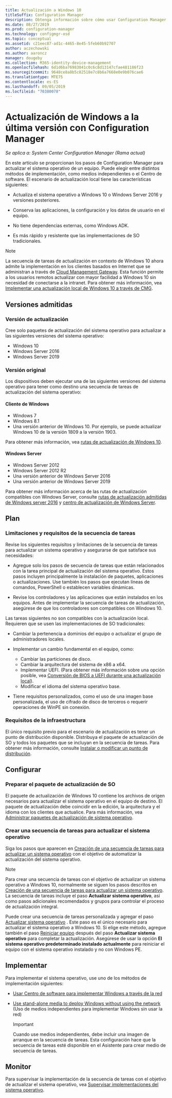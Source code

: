 ```yaml
---
title: Actualización a Windows 10
titleSuffix: Configuration Manager
description: Obtenga información sobre cómo usar Configuration Manager para actualizar un sistema operativo de Windows 7 o una versión posterior a Windows 10.
ms.date: 08/27/2019
ms.prod: configuration-manager
ms.technology: configmgr-osd
ms.topic: conceptual
ms.assetid: c21eec87-ad1c-4465-8e45-5feb60b92707
author: aczechowski
ms.author: aaroncz
manager: dougeby
ms.collection: M365-identity-device-management
ms.openlocfilehash: 6d1d6ba76983041c0c6c8d13147cfae481186f23
ms.sourcegitcommit: 9648ce8a8b5c82518e7c8b6a7668e0e9b076cae6
ms.translationtype: MTE75
ms.contentlocale: es-ES
ms.lasthandoff: 09/05/2019
ms.locfileid: "70380078"
---
```

# <a name="upgrade-windows-to-the-latest-version-with-configuration-manager"></a>Actualización de Windows a la última versión con Configuration Manager

*Se aplica a: System Center Configuration Manager (Rama actual)*

En este artículo se proporcionan los pasos de Configuration Manager para actualizar el sistema operativo de un equipo. Puede elegir entre distintos métodos de implementación, como medios independientes o el Centro de software. El escenario de actualización local tiene las características siguientes:  

- Actualiza el sistema operativo a Windows 10 o Windows Server 2016 y versiones posteriores.

- Conserva las aplicaciones, la configuración y los datos de usuario en el equipo.

- No tiene dependencias externas, como Windows ADK.

- Es más rápido y resistente que las implementaciones de SO tradicionales.

> [!Note]  
> La secuencia de tareas de actualización en contexto de Windows 10 ahora admite la implementación en los clientes basados en Internet que se administran a través de [Cloud Management Gateway](/sccm/core/clients/manage/plan-cloud-management-gateway). Esta función permite a los usuarios remotos actualizar con mayor facilidad a Windows 10 sin necesidad de conectarse a la intranet. Para obtener más información, vea [Implementar una actualización local de Windows 10 a través de CMG](/sccm/osd/deploy-use/deploy-a-task-sequence#deploy-windows-10-in-place-upgrade-via-cmg). <!-- 1357149 -->


## <a name="supported-versions"></a>Versiones admitidas

### <a name="upgrade-version"></a>Versión de actualización

Cree solo paquetes de actualización del sistema operativo para actualizar a las siguientes versiones del sistema operativo:

- Windows 10
- Windows Server 2016
- Windows Server 2019

### <a name="original-version"></a>Versión original

Los dispositivos deben ejecutar una de las siguientes versiones del sistema operativo para tener como destino una secuencia de tareas de actualización del sistema operativo:

#### <a name="windows-client"></a>Cliente de Windows

- Windows 7
- Windows 8.1
- Una versión anterior de Windows 10. Por ejemplo, se puede actualizar Windows 10 de la versión 1809 a la versión 1903.  

Para obtener más información, vea [rutas de actualización de Windows 10](https://docs.microsoft.com/windows/deployment/upgrade/windows-10-upgrade-paths).

#### <a name="windows-server"></a>Windows Server

- Windows Server 2012
- Windows Server 2012 R2
- Una versión anterior de Windows Server 2016
- Una versión anterior de Windows Server 2019

Para obtener más información acerca de las rutas de actualización compatibles con Windows Server, consulte [rutas de actualización admitidas de Windows server 2016](https://docs.microsoft.com/windows-server/get-started/supported-upgrade-paths#upgrading-previous-retail-versions-of-windows-server-to-windows-server-2016) y [centro de actualización de Windows Server](https://aka.ms/upgradecenter).


## <a name="BKMK_Plan"></a> Plan  

### <a name="task-sequence-requirements-and-limitations"></a>Limitaciones y requisitos de la secuencia de tareas

Revise los siguientes requisitos y limitaciones de la secuencia de tareas para actualizar un sistema operativo y asegurarse de que satisface sus necesidades:  

- Agregue solo los pasos de secuencia de tareas que están relacionados con la tarea principal de actualización del sistema operativo. Estos pasos incluyen principalmente la instalación de paquetes, aplicaciones o actualizaciones. Use también los pasos que ejecutan líneas de comandos, PowerShell o establecen variables dinámicas.  

- Revise los controladores y las aplicaciones que están instalados en los equipos. Antes de implementar la secuencia de tareas de actualización, asegúrese de que los controladores son compatibles con Windows 10.  

Las tareas siguientes no son compatibles con la actualización local. Requieren que se usen las implementaciones de SO tradicionales:  

- Cambiar la pertenencia a dominios del equipo o actualizar el grupo de administradores locales.  

- Implementar un cambio fundamental en el equipo, como:

  - Cambiar las particiones de disco.
  - Cambiar la arquitectura del sistema de x86 a x64.
  - Implementar UEFI. (Para obtener más información sobre una opción posible, vea [Conversión de BIOS a UEFI durante una actualización local](/sccm/osd/deploy-use/task-sequence-steps-to-manage-bios-to-uefi-conversion#convert-from-bios-to-uefi-during-an-in-place-upgrade)).
  - Modificar el idioma del sistema operativo base.  

- Tiene requisitos personalizados, como el uso de una imagen base personalizada, el uso de cifrado de disco de terceros o requerir operaciones de WinPE sin conexión.  

### <a name="infrastructure-requirements"></a>Requisitos de la infraestructura  

El único requisito previo para el escenario de actualización es tener un punto de distribución disponible. Distribuya el paquete de actualización de SO y todos los paquetes que se incluyan en la secuencia de tareas. Para obtener más información, consulte [Instalar o modificar un punto de distribución](/sccm/core/servers/deploy/configure/install-and-configure-distribution-points).


## <a name="BKMK_Configure"></a> Configurar  

### <a name="prepare-the-os-upgrade-package"></a>Preparar el paquete de actualización de SO  

El paquete de actualización de Windows 10 contiene los archivos de origen necesarios para actualizar el sistema operativo en el equipo de destino. El paquete de actualización debe coincidir en la edición, la arquitectura y el idioma con los clientes que actualice. Para más información, vea [Administrar paquetes de actualización de sistema operativo](/sccm/osd/get-started/manage-operating-system-upgrade-packages).  

### <a name="create-a-task-sequence-to-upgrade-the-os"></a>Crear una secuencia de tareas para actualizar el sistema operativo  

Siga los pasos que aparecen en [Creación de una secuencia de tareas para actualizar un sistema operativo](/sccm/osd/deploy-use/create-a-task-sequence-to-upgrade-an-operating-system) con el objetivo de automatizar la actualización del sistema operativo.  

> [!NOTE]  
> Para crear una secuencia de tareas con el objetivo de actualizar un sistema operativo a Windows 10, normalmente se siguen los pasos descritos en [Creación de una secuencia de tareas para actualizar un sistema operativo](/sccm/osd/deploy-use/create-a-task-sequence-to-upgrade-an-operating-system). La secuencia de tareas incluye el paso **Actualizar sistema operativo**, así como pasos adicionales recomendados y grupos para controlar el proceso de actualización integral.
>
> Puede crear una secuencia de tareas personalizada y agregar el paso [Actualizar sistema operativo](/sccm/osd/understand/task-sequence-steps#BKMK_UpgradeOS) . Este paso es el único necesario para actualizar el sistema operativo a Windows 10. Si elige este método, agregue también el paso [Reiniciar equipo](/sccm/osd/understand/task-sequence-steps#BKMK_RestartComputer) después del paso **Actualizar sistema operativo** para completar la actualización. Asegúrese de usar la opción **El sistema operativo predeterminado instalado actualmente** para reiniciar el equipo con el sistema operativo instalado y no con Windows PE.  


## <a name="BKMK_Deploy"></a> Implementar  

Para implementar el sistema operativo, use uno de los métodos de implementación siguientes:  

- [Usar Centro de software para implementar Windows a través de la red](/sccm/osd/deploy-use/use-software-center-to-deploy-windows-over-the-network)  

- [Use stand-alone media to deploy Windows without using the network](/sccm/osd/deploy-use/use-stand-alone-media-to-deploy-windows-without-using-the-network) (Uso de medios independientes para implementar Windows sin usar la red)  

  > [!IMPORTANT]  
  > Cuando use medios independientes, debe incluir una imagen de arranque en la secuencia de tareas. Esta configuración hace que la secuencia de tareas esté disponible en el Asistente para crear medio de secuencia de tareas.


## <a name="monitor"></a>Monitor  

Para supervisar la implementación de la secuencia de tareas con el objetivo de actualizar el sistema operativo, vea [Supervisar implementaciones del sistema operativo](/sccm/osd/deploy-use/monitor-operating-system-deployments).  
